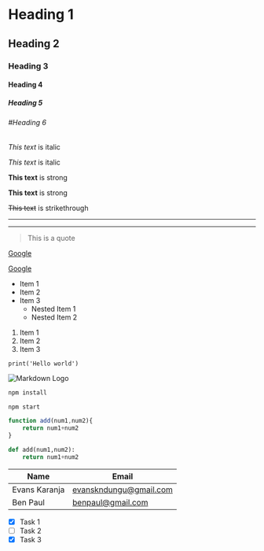<!-- Headings -->
# Heading 1
## Heading 2
### Heading 3
#### Heading 4
##### Heading 5
###### #Heading 6

<!-- Italics -->
*This text* is italic

_This text_ is italic

<!-- Strong -->
**This text** is strong

__This text__ is strong

<!-- Strikethrought -->
~~This text~~ is strikethrough

<!-- Horizontal Rule -->

---
___

<!-- Blockquote -->

> This is a quote

<!-- Links -->

[Google](https://google.com)

[Google](https://google.com "Google")


<!-- Ul -->

* Item 1
* Item 2
* Item 3
    * Nested Item 1
    * Nested Item 2

<!-- Ol -->
1. Item 1
1. Item 2
1. Item 3


<!-- Inline  Code Block -->

`print('Hello world')`

<!-- Image -->
![Markdown Logo](https://epayments.nairobi.go.ke/img/bg/nairobibg.jpg)


<!-- Github Markdown -->

```bash
npm install

npm start
```

``` javascript
function add(num1,num2){
    return num1+num2
}
```

```python
def add(num1,num2):
    return num1+num2
```

<!-- Tables -->
 | Name   | Email   |
 | ------  | ------ |
 | Evans Karanja| evanskndungu@gmail.com|
 |Ben Paul|benpaul@gmail.com|


 <!-- Task List -->
 * [x] Task 1
 * [ ] Task 2
 * [x] Task 3